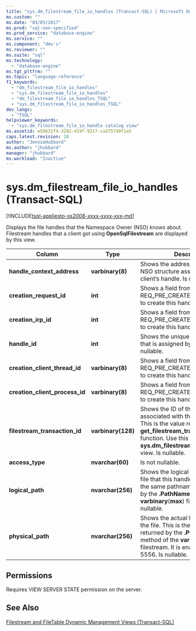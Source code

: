 ```yaml
---
title: "sys.dm_filestream_file_io_handles (Transact-SQL) | Microsoft Docs"
ms.custom: ""
ms.date: "03/03/2017"
ms.prod: "sql-non-specified"
ms.prod_service: "database-engine"
ms.service: ""
ms.component: "dmv's"
ms.reviewer: ""
ms.suite: "sql"
ms.technology: 
  - "database-engine"
ms.tgt_pltfrm: ""
ms.topic: "language-reference"
f1_keywords: 
  - "dm_filestream_file_io_handles"
  - "sys.dm_filestream_file_io_handles"
  - "dm_filestream_file_io_handles_TSQL"
  - "sys.dm_filestream_file_io_handles_TSQL"
dev_langs: 
  - "TSQL"
helpviewer_keywords: 
  - "sys.dm_filestream_file_io_handle catalog view"
ms.assetid: e59632f4-3292-419f-9217-ca375749f1a5
caps.latest.revision: 10
author: "JennieHubbard"
ms.author: "jhubbard"
manager: "jhubbard"
ms.workload: "Inactive"
---
```

# sys.dm_filestream_file_io_handles (Transact-SQL)
[!INCLUDE[tsql-appliesto-ss2008-xxxx-xxxx-xxx-md](../../includes/tsql-appliesto-ss2008-xxxx-xxxx-xxx-md.md)]

  Displays the file handles that the Namespace Owner (NSO) knows about. Filestream handles that a client got using **OpenSqlFilestream** are displayed by this view.  
  
|Column|Type|Description|  
|------------|----------|-----------------|  
|**handle_context_address**|**varbinary(8)**|Shows the address of the internal NSO structure associated with the client’s handle. Is nullable.|  
|**creation_request_id**|**int**|Shows a field from the REQ_PRE_CREATE I/O request used to create this handle. Is not nullable.|  
|**creation_irp_id**|**int**|Shows a field from the REQ_PRE_CREATE I/O request used to create this handle. Is not nullable|  
|**handle_id**|**int**|Shows the unique ID of this handle that is assigned by the driver. Is not nullable.|  
|**creation_client_thread_id**|**varbinary(8)**|Shows a field from the REQ_PRE_CREATE I/O request used to create this handle. Is nullable.|  
|**creation_client_process_id**|**varbinary(8)**|Shows a field from the REQ_PRE_CREATE I/O request used to create this handle. Is nullable.|  
|**filestream_transaction_id**|**varbinary(128)**|Shows the ID of the transaction associated with the given handle. This is the value returned by the **get_filestream_transaction_context** function. Use this field to join to the **sys.dm_filestream_file_io_requests** view. Is nullable.|  
|**access_type**|**nvarchar(60)**|Is not nullable.|  
|**logical_path**|**nvarchar(256)**|Shows the logical pathname of the file that this handle opened. This is the same pathname that is returned by the **.PathName** method of **varbinary**(**max**) filestream. Is nullable.|  
|**physical_path**|**nvarchar(256)**|Shows the actual NTFS pathname of the file. This is the same pathname returned by the **.PhysicalPathName** method of the **varbinary**(**max**) filestream. It is enabled by trace flag 5556. Is nullable.|  
  
## Permissions  
 Requires VIEW SERVER STATE permission on the server.  
  
## See Also  
 [Filestream and FileTable Dynamic Management Views &#40;Transact-SQL&#41;](../../relational-databases/system-dynamic-management-views/filestream-and-filetable-dynamic-management-views-transact-sql.md)  
  
  
